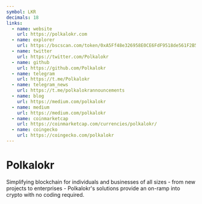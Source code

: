 ```yaml
---
symbol: LKR
decimals: 18
links:
  - name: website
    url: https://polkalokr.com
  - name: explorer
    url: https://bscscan.com/token/0xA5Ff48e326958E0CE6FdF9518de561F2B5f57dA3
  - name: twitter
    url: https://twitter.com/Polkalokr
  - name: github
    url: https://github.com/Polkalokr
  - name: telegram
    url: https://t.me/Polkalokr
  - name: telegram_news
    url: https://t.me/polkalokrannouncements
  - name: blog
    url: https://medium.com/polkalokr
  - name: medium
    url: https://medium.com/polkalokr
  - name: coinmarketcap
    url: https://coinmarketcap.com/currencies/polkalokr/
  - name: coingecko
    url: https://coingecko.com/polkalokr
---
```


# Polkalokr

Simplifying blockchain for individuals and businesses of all sizes - from new projects to enterprises - Polkalokr's solutions provide an on-ramp into crypto with no coding required.
